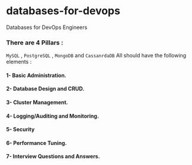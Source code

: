 # databases-for-devops
Databases for DevOps Engineers

### There are 4 Pillars : 
`MySQL` , `PostgreSQL` , `MongoDB` and `CassanrdaDB` All should have the following elements :
#### 1- Basic Administration.
#### 2- Database Design and CRUD.
#### 3- Cluster Management.
#### 4- Logging/Auditing and Monitoring.
#### 5- Security
#### 6- Performance Tuning.
#### 7- Interview Questions and Answers.
